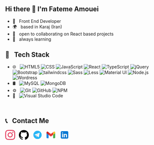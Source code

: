 ## Hi there 👋  I'm Fateme Amouei

- 💼 &nbsp; Front End Developer
- 🌍 &nbsp; based in Karaj (Iran)
- 🤝 &nbsp; open to collaborating on React based projects
- 🌱 &nbsp; always learning

<h2>🔧 &nbsp; Tech Stack</h2>

- 🌐 &nbsp;
  ![HTML5](https://img.shields.io/badge/-HTML5-333333?style=flat&logo=HTML5)
  ![CSS](https://img.shields.io/badge/-CSS-333333?style=flat&logo=CSS3&logoColor=1572B6)
  ![JavaScript](https://img.shields.io/badge/-JavaScript-333333?style=flat&logo=javascript)
  ![React](https://img.shields.io/badge/-React-333333?style=flat&logo=react)
  ![TypeScript](https://img.shields.io/badge/-typescript-333333?style=flat&logo=typescript)
  ![jQuery](https://img.shields.io/badge/-jQuery-333333?style=flat&logo=JQuery)
  ![Bootstrap](https://img.shields.io/badge/-Bootstrap-333333?style=flat&logo=bootstrap&logoColor=563D7C)
  ![tailwindcss](https://img.shields.io/badge/-tailwindcss-333333?style=flat&logo=tailwindcss&logoColor=563D7C)
  ![Sass](https://img.shields.io/badge/-sass-333333?style=flat&logo=sass&logoColor=563D7C)
  ![Less](https://img.shields.io/badge/-less-333333?style=flat&logo=less&logoColor=563D7C)
  ![Material UI](https://img.shields.io/badge/-Material%20UI-333333?style=flat&logo=mui)
  ![Node.js](https://img.shields.io/badge/-Node.js-333333?style=flat&logo=node.js)
  ![Wordress](https://img.shields.io/badge/-wordpress-333333?style=flat&logo=wordpress)
- 🛢 &nbsp;
  ![MySQL](https://img.shields.io/badge/-MySQL-333333?style=flat&logo=mysql)
  ![MongoDB](https://img.shields.io/badge/-MongoDB-333333?style=flat&logo=mongodb)
- ⚙️ &nbsp;
  ![Git](https://img.shields.io/badge/-Git-333333?style=flat&logo=git)
  ![GitHub](https://img.shields.io/badge/-GitHub-333333?style=flat&logo=github)
  ![NPM](https://img.shields.io/badge/-npm-333333?style=flat&logo=npm&logoColor=563D7C)
- 🔧 &nbsp;
  ![Visual Studio Code](https://img.shields.io/badge/-Visual%20Studio%20Code-333333?style=flat&logo=visual-studio-code&logoColor=007ACC)
<br />
<h2>📞 &nbsp; Contact Me </h2>

<p align="left">
    <a href="https://www.instagram.com/fatemeamouie/" target="_blank" rel="noreferrer"><img src="https://raw.githubusercontent.com/sabzlearn-ir/sabzlearn-ir/326df429fa60b323e697a023715766629ad4047d/instagram.svg"       width="32" height="32" /></a>
    &nbsp;
    <a href="https://github.com/FatemeAmouei" target="_blank" rel="noreferrer"><img src="https://raw.githubusercontent.com/sabzlearn-ir/sabzlearn-ir/326df429fa60b323e697a023715766629ad4047d/github.svg" width="32"     height="32" /></a>
    &nbsp;
    <a href="https://t.me/Fatemeamouie/" target="_blank" rel="noreferrer"><img src="https://github.com/FatemeAmouei/FatemeAmouei/blob/main/icons8-telegram-96.svg" width="32" height="32" /></a>
    &nbsp;
    <a href="mailto:amoueifateme@gmail.com" target="_blank" rel="noreferrer"><img src="https://github.com/FatemeAmouei/FatemeAmouei/blob/main/icons8-gmail.svg" width="32" height="32" /></a>
      &nbsp;
    <a href="https://www.linkedin.com/in/fateme-amouie-aa1029324/?trk=public-profile-join-page" target="_blank" rel="noreferrer"><img src="https://github.com/FatemeAmouei/FatemeAmouei/blob/main/icons8-linkedin-48.png" width="32" height="32" /></a>
</p>

